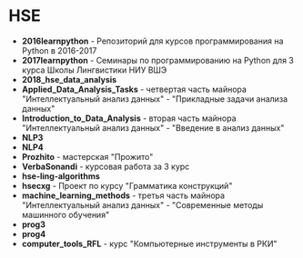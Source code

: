 # HSE

+ **2016learnpython** - Репозиторий для курсов программирования на Python в 2016-2017 
+ **2017learnpython** - Семинары по программированию на Python для 3 курса Школы Лингвистики НИУ ВШЭ 
+ **2018_hse_data_analysis**
+ **Applied_Data_Analysis_Tasks** - четвертая часть майнора "Интеллектуальный анализ данных" - "Прикладные задачи анализа данных"
+ **Introduction_to_Data_Analysis** - вторая часть майнора "Интеллектуальный анализ данных" - "Введение в анализ данных"
+ **NLP3**
+ **NLP4**
+ **Prozhito** - мастерская "Прожито" 
+ **VerbaSonandi** - курсовая работа за 3 курс
+ **hse-ling-algorithms**
+ **hsecxg** - Проект по курсу "Грамматика конструкций" 
+ **machine_learning_methods** - третья часть майнора "Интеллектуальный анализ данных" - "Современные методы машинного обучения"
+ **prog3**
+ **prog4**
+ **computer_tools_RFL** - курс "Компьютерные инструменты в РКИ"
